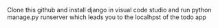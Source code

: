 Clone this github and install django in visual code studio and run python manage.py runserver which leads you to the localhpst of the todo app
